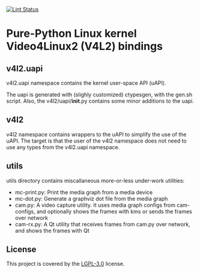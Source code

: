 [![Lint Status](https://github.com/tomba/pyv4l2/actions/workflows/pylint.yml/badge.svg)](https://github.com/tomba/pyv4l2/actions/workflows/pylint.yml)

# Pure-Python Linux kernel Video4Linux2 (V4L2) bindings

## v4l2.uapi

v4l2.uapi namespace contains the kernel user-space API (uAPI).

The uapi is generated with (slighly customized) ctypesgen, with the gen.sh script. Also, the v4l2/uapi/__init__.py contains some minor additions to the uapi.

## v4l2

v4l2 namespace contains wrappers to the uAPI to simplify the use of the uAPI. The target is that the user of the v4l2 namespace does not need to use any types from the v4l2.uapi namespace.

## utils

utils directory contains miscallaneous more-or-less under-work utilities:

- mc-print.py: Print the media graph from a media device
- mc-dot.py: Generate a graphviz dot file from the media graph
- cam.py: A video capture utility. It uses media graph configs from cam-configs, and optionally shows the frames with kms or sends the frames over network
- cam-rx.py: A Qt utility that receives frames from cam.py over network, and shows the frames with Qt

## License

This project is covered by the [LGPL-3.0](LICENSE.md) license.
